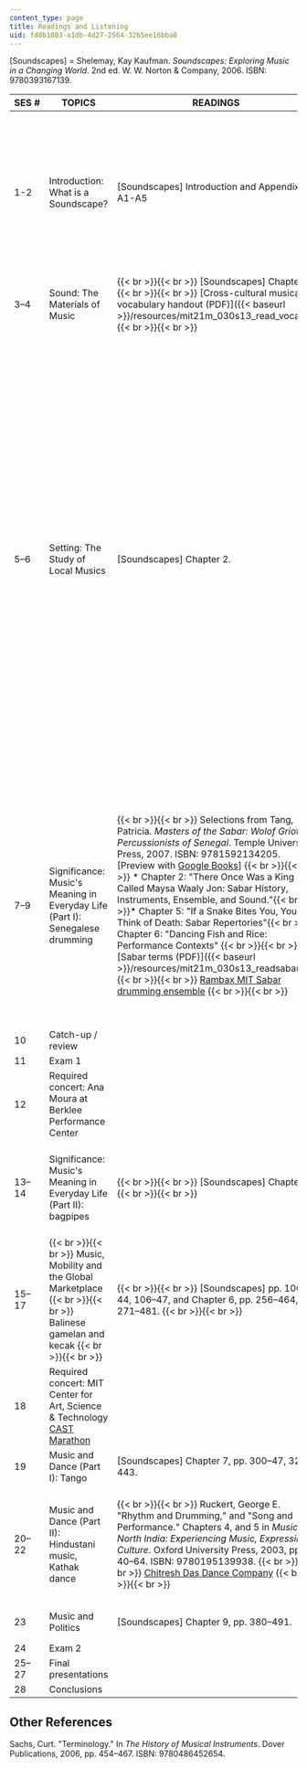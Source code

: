 ```yaml
---
content_type: page
title: Readings and Listening
uid: fd8b1083-a1db-4d27-2564-32b5ee16bba8
---
```


\[Soundscapes\] = Shelemay, Kay Kaufman. _Soundscapes: Exploring Music in a Changing World_. 2nd ed. W. W. Norton & Company, 2006. ISBN: 9780393167139.

| SES # | TOPICS | READINGS | LISTENING |
| --- | --- | --- | --- |
| 1-2 | Introduction: What is a Soundscape? | \[Soundscapes\] Introduction and Appendix A1-A5 |  {{< br >}}{{< br >}} \[Soundscapes\] CD 1 Track 1 (Artii-Sayir) {{< br >}}{{< br >}} Tu-, Huun-Huur. "Anatoly and Kaigal-Ool Riding Horses in Eleges while Singing Sygyt, Kargyaa and Xöömei." _Where Young Grass Grows_. Shanachie, 1999. {{< br >}}{{< br >}} Saspyk-ool, Albert, and Sayan Bapa. "Ang-Meng Mal-Magan öttüneri (imitation of wild and domestic animals)," and "Cave Spirits." Tracks 10 and 15 on _Tuva, Among The Spirits: Sound, Music And Nature in Sakha And Tuva_. Smithsonian Folkways, 1999. {{< br >}}{{< br >}}  |
| 3–4 | Sound: The Materials of Music |  {{< br >}}{{< br >}} \[Soundscapes\] Chapter 1. {{< br >}}{{< br >}} [Cross-cultural musical vocabulary handout (PDF)]({{< baseurl >}}/resources/mit21m_030s13_read_vocab) {{< br >}}{{< br >}}  | \[Soundscapes\] CD1 Tracks 5, 6, 8, 9, 10, 12, 15, 16, 17 |
| 5–6 | Setting: The Study of Local Musics | \[Soundscapes\] Chapter 2. |  {{< br >}}{{< br >}} \[Soundscapes\] CD1 Tracks 24, 26, 28, 31, 34 {{< br >}}{{< br >}} {{< h 3 >}}Videos of Cory Pesaturo, Accordion{{< /h >}} {{< br >}}{{< br >}} KingSnowman. "Tchaikovsky Violin Concerto in D major – Accordion." July 3, 2010. YouTube. Accessed August 20, 2013. [http://www.youtube.com/watch?v=cFCrykBWmUk](http://www.youtube.com/watch?v=cFCrykBWmUk) {{< br >}}{{< br >}} ———. "Jealousy - Cory Pesaturo & Yasmine Azaiez." October 18, 2011. YouTube. Accessed August 20, 2013. [http://www.youtube.com/watch?v=8aUrj6WYJXg](http://www.youtube.com/watch?v=8aUrj6WYJXg) {{< br >}}{{< br >}} fengle1000. "Halo Theme – Cory Pesaturo." February 28, 2011. YouTube. Accessed Aug. 20, 2013. [http://www.youtube.com/watch?v=F2si9Fx\_XEI](http://www.youtube.com/watch?v=F2si9Fx_XEI) {{< br >}}{{< br >}} TRICCIO1000. "Cory Pesaturo - Party Rock Anthem." June 2, 2012. YouTube. Accessed August 20, 2013. [http://www.youtube.com/watch?v=QjTp1cVz3cg](http://www.youtube.com/watch?v=QjTp1cVz3cg) {{< br >}}{{< br >}} Alvydas23. "Cory Pesaturo - winner of Primus Ikaalinen 2011."; July 9, 2011. Accessed August 20, 2013. [http://www.youtube.com/watch?v=TfD3XNa1-6Y](http://www.youtube.com/watch?v=TfD3XNa1-6Y) {{< br >}}{{< br >}}  |
| 7–9 | Significance: Music's Meaning in Everyday Life (Part I): Senegalese drumming |  {{< br >}}{{< br >}} Selections from Tang, Patricia. _Masters of the Sabar: Wolof Griot Percussionists of Senegal_. Temple University Press, 2007. ISBN: 9781592134205. \[Preview with [Google Books](http://books.google.com/books?id=iLuy_dKKRKMC&printsec=frontcover)\] {{< br >}}{{< br >}} *   Chapter 2: "There Once Was a King Called Maysa Waaly Jon: Sabar History, Instruments, Ensemble, and Sound."{{< br >}}*   Chapter 5: "If a Snake Bites You, You Will Think of Death: Sabar Repertories"{{< br >}}*   Chapter 6: "Dancing Fish and Rice: Performance Contexts" {{< br >}}{{< br >}} [Sabar terms (PDF)]({{< baseurl >}}/resources/mit21m_030s13_readsabarter) {{< br >}}{{< br >}} [Rambax MIT Sabar drumming ensemble](http://rambax.mit.edu/) {{< br >}}{{< br >}}  |  {{< br >}}{{< br >}} Rose, Doudou N'Diaye. "Rose Rhythm." _Djabote_. Real World, 1994. {{< br >}}{{< br >}} Nder, Alioune Mbaye. "Lenëën." _Nder et le Setsima Group_. Disques Nuits D'Afrique, 2000. {{< br >}}{{< br >}} M'Baye, Cheikh Taïrou. "Farwou Diar - Thie Bou Djeune." _Mame Bouna_. Mame Bouna Productions, 2003. {{< br >}}{{< br >}} [Listening guide for the above 3 tracks (PDF)]({{< baseurl >}}/resources/mit21m_030s13_listnsabar) {{< br >}}{{< br >}} Selections from CD included with the Tang book (to accompany Chapter 5 reading): {{< br >}}{{< br >}} *   Ya Ñu Moom (track 3){{< br >}}*   Farwu jar (track 6) and Farwu jar parts (track 9){{< br >}}*   Ceebu Jën (track 7) and Ceebu Jën parts (track 10){{< br >}}*   Kaolack (track 15) and Kaolack parts (track 16){{< br >}}*   Bàkk de Spectacle (track 25) {{< br >}}{{< br >}}  |
| 10 | Catch-up / review | &nbsp; |
| 11 | Exam 1 | &nbsp; |
| 12 | Required concert: Ana Moura at Berklee Performance Center | &nbsp; |
| 13–14 | Significance: Music's Meaning in Everyday Life (Part II): bagpipes |  {{< br >}}{{< br >}} \[Soundscapes\] Chapter 3. {{< br >}}{{< br >}}  |  {{< br >}}{{< br >}} \[Soundscapes\] CD tracks associated with pp. 126-130 and 146-167. {{< br >}}{{< br >}} Transcription of "The Irishman's Toast," annotated by K. K. Shelemay, from Hogan, R. J. _The Irish-American Manual of Bagpiping Instruction_. 2nd printing, 1996. {{< br >}}{{< br >}}  |
| 15–17 |  {{< br >}}{{< br >}} Music, Mobility and the Global Marketplace {{< br >}}{{< br >}} Balinese gamelan and kecak {{< br >}}{{< br >}}  |  {{< br >}}{{< br >}} \[Soundscapes\] pp. 100–44, 106–47, and Chapter 6, pp. 256–464, 271–481. {{< br >}}{{< br >}}  | \[Soundscapes\] CD1 Track 28 (Taruna Jaya) and CD2 Tracks 21, 22 (Kembang Pencak and Kekembangan) |
| 18 | Required concert: MIT Center for Art, Science & Technology [CAST Marathon](http://arts.mit.edu/cast-marathon-concert/) | &nbsp; |
| 19 | Music and Dance (Part I): Tango | \[Soundscapes\] Chapter 7, pp. 300–47, 329–443. | \[Soundscapes\] CD3 Tracks 3, 4 (two versions of La Cumparsita) and Track 5 (Adiós Nonino) |
| 20–22 | Music and Dance (Part II): Hindustani music, Kathak dance |  {{< br >}}{{< br >}} Ruckert, George E. "Rhythm and Drumming," and "Song and Performance." Chapters 4, and 5 in _Music in North India: Experiencing Music, Expressing Culture_. Oxford University Press, 2003, pp. 40–64. ISBN: 9780195139938. {{< br >}}{{< br >}} [Chitresh Das Dance Company](http://www.kathak.org/) {{< br >}}{{< br >}}  |  {{< br >}}{{< br >}} chhandamfan. "Fierce Kathak & Tap- Pt. Chitresh Das & Jason Samuels Smith." August 25, 2007. YouTube. Accessed August 23, 2013. [http://www.youtube.com/watch?v=4sQn5bXbigo](http://www.youtube.com/watch?v=4sQn5bXbigo) {{< br >}}{{< br >}} Tracks 14–29 from the CD included with the Ruckert book {{< br >}}{{< br >}}  |
| 23 | Music and Politics | \[Soundscapes\] Chapter 9, pp. 380–491. | \[Soundscapes\] CD3 Track 11 (Nkosi Sikelel' iAfrika) and Track 12 (The New South African National Anthem) |
| 24 | Exam 2 | &nbsp; |
| 25–27 | Final presentations | &nbsp; |
| 28 | Conclusions | &nbsp; |   

Other References
----------------

Sachs, Curt. "Terminology." In _The History of Musical Instruments_. Dover Publications, 2006, pp. 454–467. ISBN: 9780486452654.